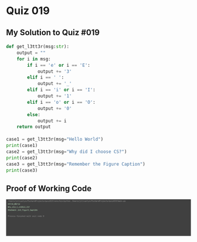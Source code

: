 # Quiz 019

## My Solution to Quiz #019

```.py
def get_l3tt3r(msg:str):
    output = ""
    for i in msg:
        if i == 'e' or i == 'E':
            output += '3'
        elif i == ' ':
            output += '_'
        elif i == 'i' or i == 'I':
            output += '1'
        elif i == 'o' or i == 'O':
            output += '0'
        else:
            output += i
    return output

case1 = get_l3tt3r(msg="Hello World")
print(case1)
case2 = get_l3tt3r(msg="Why did I choose CS?")
print(case2)
case3 = get_l3tt3r(msg="Remember the Figure Caption")
print(case3)
```

## Proof of Working Code

![](quiz019trial.png)
